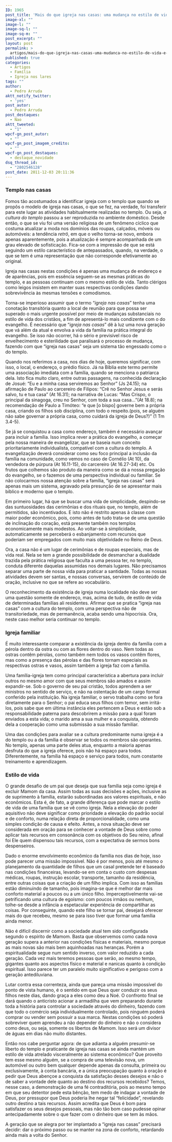 ```yaml
---
ID: 1965
post_title: 'Mais do que igreja nas casas: uma mudança no estilo de vida, e não somente de endereço'
image-xl: ""
image-l: ""
image-sq-l: ""
image-sq-m: ""
post_excerpt: ""
layout: post
permalink: >
  artigos/mais-do-que-igreja-nas-casas-uma-mudanca-no-estilo-de-vida-e-nao-somente-de-endereco.html
published: true
categories:
  - Artigos
  - Família
  - Igreja nos lares
tags: ""
author:
  - Pedro Arruda
aktt_notify_twitter:
  - 'yes'
post_autor:
  - Pedro Arruda
post_destaques:
  - Nao
aktt_tweeted:
  - "1"
wpcf-gn_post_autor:
  - ""
wpcf-gn_post_imagem_credito:
  - ""
wpcf-gn_post_destaques:
  - destaque_novidade
dsq_thread_id:
  - "2802546128"
post_date: 2011-12-03 20:11:36
---
```

<h3>Templo nas casas</h3>
Fomos tão acostumados a identificar igreja com o templo que quando se propôs o modelo de igreja nas casas, o que se fez, na verdade, foi transferir para este lugar as atividades habitualmente realizadas no templo. Ou seja, <em>a cultura do templo</em> passou a ser reproduzida no ambiente doméstico. Desde então, o que se viu foi uma versão religiosa de um fenômeno cíclico que costuma atualizar a moda nos domínios das roupas, calçados, móveis ou automóveis: a tendência<em> retrô</em>, em que o velho torna-se novo, embora apenas aparentemente, pois a atualização é sempre acompanhada de um grau elevado de sofisticação. Fica-se com a impressão de que se está seguindo um estilo característico de antepassados, quando, na verdade, o que se tem é uma representação que não corresponde efetivamente ao original.

Igreja nas casas nestas condições é apenas uma mudança de endereço e de aparências, pois em essência seguem-se as mesmas práticas do templo, e as pessoas continuam com o mesmo estilo de vida. Tanto clérigos como leigos insistem em manter suas respectivas condições dando sobrevivência às mesmas tensões e comodismos.

Torna-se imperioso assumir que o termo “<em>igreja nas casas</em>” tenha uma conotação transitória quanto a local de reunião para que possa ser superado o mais urgente possível por meio de mudanças substanciais no estilo de vida dos cristãos, a fim de apresentá-lo mais condizente com o do evangelho. É necessário que “<em>igreja nas casas</em>” dê à luz uma nova geração que vá além da atual e envolva a vida da família na prática integral do evangelho. Se isso não ocorrer, há o sério e previsível risco de envelhecimento e esterilidade que paralisará o processo de mudança, fazendo com que “igreja nas casas” seja um sistema tão engessado como o do templo.

Quando nos referimos a casa, nos dias de hoje, queremos significar, com isso, o local, o endereço, o prédio físico. Já na Bíblia este termo permite uma associação imediata com a família, quando se menciona o patriarca dela. Isto fica muito claro, entre outras passagens, na conhecida declaração de Josué: “Eu e a minha casa serviremos ao Senhor” (Js 24.15); na afirmação de Paulo ao carcereiro de Filipos: “Crê no Senhor Jesus e serás salvo, tu e tua casa” (At 16.31); na narrativa de Lucas: “Mas Crispo, o principal da sinagoga, creu no Senhor, com toda a sua casa...”(At 18.8); na recomendação de Paulo a Timóteo: “e que [o bispo] governe bem a própria casa, criando os filhos sob disciplina, com todo o respeito.(pois, se alguém não sabe governar a própria casa, como cuidará da igreja de Deus?)” (1 Tm 3.4-5).

Se já se conquistou a casa como endereço, também é necessário avançar para incluir a família. Isso implica rever a prática do evangelho, a começar pela nossa maneira de evangelizar, que se baseia num conceito prioritariamente individualista, compatível com a cultura do templo. A evangelização deverá considerar como seu foco principal a inclusão da família na comunidade, como vemos no caso de Cornélio (At 10), da vendedora de púrpura (At 16.11-15), do carcereiro (At 16.27-34) etc. Os frutos que colhemos são produto da maneira como se dá a nossa pregação do evangelho, se o fazemos de uma perspectiva individual ou familiar. Se não colocarmos nossa atenção sobre a família, “igreja nas casas” será apenas mais um sistema, agravado pela presunção de se apresentar mais bíblico e moderno que o templo.

Em primeiro lugar, há que se buscar uma vida de simplicidade, despindo-se das suntuosidades das cerimônias e dos rituais que, no templo, além de permitidos, são incentivados. E isto não é restrito apenas à classe com maior poder econômico, pois, como antes de tudo trata-se de uma questão de inclinação do coração, está presente também nos templos economicamente mais modestos. Ao voltar-se à simplicidade, automaticamente se perceberá o esbanjamento com recursos que poderiam ser empregados com muito mais objetividade no Reino de Deus.

Ora, a casa não é um lugar de cerimônias e de roupas especiais, mas de vida real. Nela se tem a grande possibilidade de desmanchar a dualidade trazida pela prática religiosa que faculta a uma pessoa ter, no templo, conduta diferente daquelas assumidas nos demais lugares. Não precisamos separar uma parte de nossa vida para praticar a santidade. Todas as nossas atividades devem ser santas, e nossas conversas, servirem de conteúdo de oração, inclusive no que se refere ao vocabulário.

O reconhecimento da existência de igreja numa localidade não deve ser uma questão somente de endereço, mas, acima de tudo, de estilo de vida de determinadas famílias ali residentes. Afirmar que se pratica “igreja nas casas” com a cultura do templo, com uma perspectiva não de transitoriedade, mas de permanência, acaba sendo uma hipocrisia. Ora, neste caso melhor seria continuar no templo.
<h3>Igreja familiar</h3>
É muito interessante comparar a existência da igreja dentro da família com a pérola dentro da ostra ou com as flores dentro do vaso. Nem todas as ostras contêm pérolas, como também nem todos os vasos contêm flores, mas como a presença das pérolas e das flores tornam especiais as respectivas ostras e vasos, assim também a igreja faz com a família.

Uma família-igreja tem como principal característica a abertura para incluir outros no mesmo amor com que seus membros são amados e assim expandir-se. Sob o governo de seu pai cristão, todos aprendem a ser ministros no sentido de serviço, e não na ostentação de um cargo formal conferido pela instituição. Na igreja familiar, o servo trabalha como se fora diretamente para o Senhor; o pai educa seus filhos com temor, sem irritá-los, pois sabe que em última instância eles pertencem a Deus e estão sob a responsabilidade paterna para descobrirem a missão para a qual foram enviados a esta vida; o marido ama a sua mulher e a conquista, obtendo dela a cooperação como uma submissão a sua missão familiar.

Uma das condições para avaliar se a cultura predominante numa igreja é a do templo ou a da família é observar se todos os membros são operantes. No templo, apenas uma parte deles atua, enquanto a maioria apenas desfruta do que a igreja oferece, pois não há espaço para todos. Diferentemente, na família há espaço e serviço para todos, num constante treinamento e aprendizagem.
<h3>Estilo de vida</h3>
O grande desafio de um pai que deseja que sua família seja como igreja é excluir Mamom da casa. Assim todas as suas decisões e ações, inclusive as de suprimento à família, estarão subordinadas aos valores espirituais, e não econômicos. Esta é, de fato, a grande diferença que pode marcar o estilo de vida de uma família que se vê como igreja. Nela a elevação do poder aquisitivo não deve significar como prioridade a elevação do padrão social e de conforto, numa relação direta de proporcionalidade, como uma simples condição de causa e efeito. Antes, a nova situação deve ser considerada em oração para se conhecer a vontade de Deus sobre como aplicar tais recursos em consonância com os objetivos do Seu reino, afinal foi Ele quem dispensou tais recursos, com a expectativa de sermos bons despenseiros.

Dado o enorme envolvimento econômico da família nos dias de hoje, isso pode parecer uma missão impossível. Não é por menos, pois até mesmo o planejamento da quantidade de filhos que um casal pretende ter é baseado nas condições financeiras, levando-se em conta o custo com despesas médicas, roupas, instrução escolar, transporte, tamanho da residência, entre outras coisas que a criação de um filho implica. Com isso as famílias estão diminuindo de tamanho, pois imagina-se que é melhor dar mais conforto material a poucos ou a um único filho. Imperceptivelmente vai-se petrificando uma cultura de egoísmo: com poucos irmãos ou nenhum, tolhe-se desde a infância a espetacular experiência de compartilhar as coisas. Por conseguinte, quando este filho se tornar pai, desejará oferecer mais do que recebeu, mesmo se para isso tiver que formar uma família ainda menor.

Não é difícil discernir como a sociedade atual tem sido configurada segundo o espírito de Mamom. Basta que observemos como cada nova geração supera a anterior nas condições físicas e materiais, mesmo porque as mais novas são mais bem aquinhoadas nas heranças. Porém a espiritualidade segue num sentido inverso, com valor reduzido a cada geração. Cada vez mais teremos pessoas que serão, ao mesmo tempo, gigantes quanto aos aspectos físico e material e nanicas quanto à condição espiritual. Isso parece ter um paralelo muito significativo e perigoso com a geração antediluviana.

Lutar contra essa correnteza, ainda que pareça uma missão impossível do ponto de vista humano, é o sentido em que Deus quer conduzir os seus filhos neste dias, dando graça a eles como deu a Noé. O confronto final se dará quando o anticristo acionar a armadilha que vem preparando durante toda a história para controlar a sociedade através do dinheiro, fazendo com que todo o comércio seja individualmente controlado, pois ninguém poderá comprar ou vender sem possuir a sua marca. Nestas condições só poderá sobreviver quem aprendeu a não depender do dinheiro e não o considera como deus, ou seja, somente os libertos de Mamom. Isso será um divisor de águas em dias não muito distantes.

Então nos cabe perguntar agora: de que adianta a alguém presumir-se liberto do templo e praticante de igreja nas casas se ainda mantém um estilo de vida atrelado visceralmente ao sistema econômico? Que proveito tem esse mesmo alguém, se a compra de uma televisão nova, um automóvel ou outro bem qualquer depende apenas da consulta, primeira ou exclusivamente, à conta bancária, e a única preocupação quanto à oração é pedir que Deus abençoe a conquista da satisfação desses desejos e não o de saber a vontade dele quanto ao destino dos recursos recebidos? Temos, nesse caso, a demonstração de uma fé contraditória, pois ao mesmo tempo em que seu detentor pede esta bênção, tem medo de indagar a vontade de Deus, por pressupor que Deus poderia lhe negar tal “felicidade”, revelando outro destino a tais recursos. Assim acredita que Deus é bom para satisfazer os seus desejos pessoais, mas não tão bom caso pudesse opinar antecipadamente sobre o que fazer com o dinheiro que se tem às mãos.

A geração que se alegra por ter implantado a “igreja nas casas” precisará decidir: dar o próximo passo ou se manter na zona de conforto, retardando ainda mais a volta do Senhor.